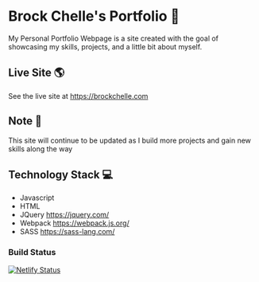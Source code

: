 # Brock Chelle's Portfolio 👦

My Personal Portfolio Webpage is a site created with the goal of showcasing my skills, projects, and a little bit about myself.

## Live Site 🌎

See the live site at https://brockchelle.com

## Note 📝

This site will continue to be updated as I build more projects and gain new skills along the way

## Technology Stack 💻

- Javascript
- HTML
- JQuery https://jquery.com/
- Webpack https://webpack.js.org/
- SASS https://sass-lang.com/

### Build Status

[![Netlify Status](https://api.netlify.com/api/v1/badges/541a9f53-dd58-4e45-812d-8ab55a21f658/deploy-status)](https://app.netlify.com/sites/brockchelle/deploys)
